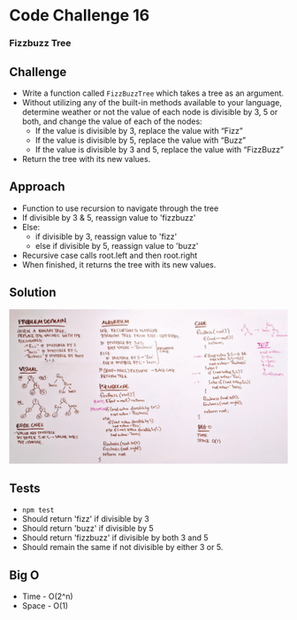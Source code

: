 # Code Challenge 16
### Fizzbuzz Tree

## Challenge
* Write a function called `FizzBuzzTree` which takes a tree as an argument.
* Without utilizing any of the built-in methods available to your language, determine weather or not the value of each node is divisible by 3, 5 or both, and change the value of each of the nodes:
  * If the value is divisible by 3, replace the value with “Fizz”
  * If the value is divisible by 5, replace the value with “Buzz”
  * If the value is divisible by 3 and 5, replace the value with “FizzBuzz”
* Return the tree with its new values.

## Approach
* Function to use recursion to navigate through the tree
* If divisible by 3 & 5, reassign value to 'fizzbuzz'
* Else:
  * if divisible by 3, reassign value to 'fizz'
  * else if divisible by 5, reassign value to 'buzz'
* Recursive case calls root.left and then root.right
* When finished, it returns the tree with its new values.

## Solution
![Whiteboard](assets/whiteboard.jpg)

## Tests
* `npm test`
* Should return 'fizz' if divisible by 3
* Should return 'buzz' if divisible by 5
* Should return 'fizzbuzz' if divisible by both 3 and 5
* Should remain the same if not divisible by either 3 or 5.

## Big O
* Time - O(2^n)
* Space - O(1)
